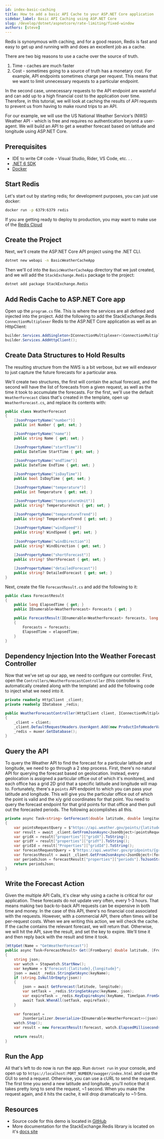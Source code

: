 ```yaml
---
id: index-basic-caching
title: How to add a basic API Cache to your ASP.NET Core application
sidebar_label: Basic API Caching using ASP.NET Core
slug: /develop/dotnet/aspnetcore/rate-limiting/fixed-window
authors: [steve]
---
```


Redis is synonymous with caching, and for a good reason, Redis is fast and easy to get up and running with and does an excellent job as a cache. 

There are two big reasons to use a cache over the source of truth.

1. Time - caches are much faster
2. Cost - sometimes going to a source of truth has a monetary cost. For example, API endpoints sometimes charge per request. This means that we want to limit unnecessary requests to a particular endpoint.

In the second case, unnecessary requests to the API endpoint are wasteful and can add up to a high financial cost to the application over time. Therefore, in this tutorial, we will look at caching the results of API requests to prevent us from having to make round trips to an API.

For our example, we will use the US National Weather Service's (NWS) Weather API - which is free and requires no authentication beyond a user-agent. We will build an API to get a weather forecast based on latitude and longitude using ASP.NET Core.

## Prerequisites

* IDE to write C# code - Visual Studio, Rider, VS Code, etc. . .
* [.NET 6 SDK](https://dotnet.microsoft.com/en-us/download/dotnet/6.0)
* [Docker](https://www.docker.com/products/docker-desktop)

## Start Redis

Let's start out by starting redis; for development purposes, you can just use docker:

```bash
docker run -p 6379:6379 redis
```

If you are getting ready to deploy to production, you may want to make use of the [Redis Cloud](https://app.redislabs.com/)

## Create the Project

Next, we'll create the ASP.NET Core API project using the .NET CLI.

```bash
dotnet new webapi -n BasicWeatherCacheApp
```

Then we'll cd into the `BasicWeatherCacheApp` directory that we just created, and we will add the `StackExchange.Redis` package to the project:

```bash
dotnet add package StackExchange.Redis
```

## Add Redis Cache to ASP.NET Core app

Open up the `program.cs` file. This is where the services are all defined and injected into the project. Add the following to add the StackExchange.Redis `ConnectionMultiplexer` Redis to the ASP.NET Core application as well as an HttpClient:

```csharp
builder.Services.AddSingleton<IConnectionMultiplexer>(ConnectionMultiplexer.Connect("localhost"));
builder.Services.AddHttpClient();
```

## Create Data Structures to Hold Results

The resulting structure from the NWS is a bit verbose, but we will endeavor to just capture the future forecasts for a particular area.

We'll create two structures, the first will contain the actual forecast, and the second will have the list of forecasts from a given request, as well as the time it took to accumulate the forecasts. For the first, we'll use the default `WeatherForecast` class that's created in the template, open up `WeatherForecast.cs`, and replace its contents with:

```csharp
public class WeatherForecast
{
    [JsonPropertyName("number")]
    public int Number { get; set; }

    [JsonPropertyName("name")]
    public string Name { get; set; }

    [JsonPropertyName("startTime")]
    public DateTime StartTime { get; set; }
    
    [JsonPropertyName("endTime")]
    public DateTime EndTime { get; set; }

    [JsonPropertyName("isDayTime")]
    public bool IsDayTime { get; set; }

    [JsonPropertyName("temperature")]
    public int Temperature { get; set; }

    [JsonPropertyName("temperatureUnit")]
    public string? TemperatureUnit { get; set; }
    
    [JsonPropertyName("temperatureTrend")]
    public string? TemperatureTrend { get; set; }

    [JsonPropertyName("windSpeed")]
    public string? WindSpeed { get; set; }
    
    [JsonPropertyName("windDirection")]
    public string? WindDirection { get; set; }
    
    [JsonPropertyName("shortForecast")]
    public string? ShortForecast { get; set; }

    [JsonPropertyName("detailedForecast")]
    public string? DetailedForecast { get; set; }
}
```

Next, create the file `ForecastResult.cs` and add the following to it:

```csharp
public class ForecastResult
{
    public long ElapsedTime { get; }
    public IEnumerable<WeatherForecast> Forecasts { get; }

    public ForecastResult(IEnumerable<WeatherForecast> forecasts, long elapsedTime)
    {
        Forecasts = forecasts;
        ElapsedTime = elapsedTime;
    }
}
```

## Dependency Injection Into the Weather Forecast Controller

Now that we've set up our app, we need to configure our controller. First, open the `Controllers/WeatherForecastController` (this controller is automatically created along with the template) and add the following code to inject what we need into it.

```csharp
private readonly HttpClient _client;
private readonly IDatabase _redis;

public WeatherForecastController(HttpClient client, IConnectionMultiplexer muxer)
{
    _client = client;
    _client.DefaultRequestHeaders.UserAgent.Add(new ProductInfoHeaderValue("weatherCachingApp","1.0") );
    _redis = muxer.GetDatabase();
}
```

## Query the API

To query the Weather API to find the forecast for a particular latitude and longitude, we need to go through a 2 step process. First, there's no natural API for querying the forecast based on geolocation. Instead, every geolocation is assigned a particular office out of which it's monitored, and each office has a grid 2D grid that a specific latitude and longitude will map to. Fortunately, there's a `points` API endpoint to which you can pass your latitude and longitude. This will give you the particular office out of which the point is valid and the x/y grid coordinates for that point. You need to query the forecast endpoint for that grid points for that office and then pull out the forecasted periods. The following accomplishes all this.

```csharp
private async Task<string> GetForecast(double latitude, double longitude)
{
    var pointsRequestQuery = $"https://api.weather.gov/points/{latitude},{longitude}"; //get the URI
    var result = await _client.GetFromJsonAsync<JsonObject>(pointsRequestQuery);
    var gridX = result["properties"]["gridX"].ToString();
    var gridY = result["properties"]["gridY"].ToString();
    var gridId = result["Properties"]["gridId"].ToString();
    var forecastRequestQuery = $"https://api.weather.gov/gridpoints/{gridId}/{gridX},{gridY}/forecast";
    var forecastResult = await _client.GetFromJsonAsync<JsonObject>(forecastRequestQuery);
    var periodsJson = forecastResult["properties"]["periods"].ToJsonString();
    return periodsJson;
}
```

## Write the Forecast Action

Given the multiple API Calls, it's clear why using a cache is critical for our application. These forecasts do not update very often, every 1-3 hours. That means making two back-to-back API requests can be expensive in both time and money. In the case of this API, there's no financial cost associated with the requests. However, with a commercial API, there often times will be per-request costs. When we are writing this action, we will check the cache. If the cache contains the relevant forecast, we will return that. Otherwise, we will hit the API, save the result, and set the key to expire. We'll time it and then reply back with the result and time it took.

```csharp
[HttpGet(Name = "GetWeatherForecast")]
public async Task<ForecastResult> Get([FromQuery] double latitude, [FromQuery] double longitude)
{
    string json;
    var watch = Stopwatch.StartNew();
    var keyName = $"forecast:{latitude},{longitude}";
    json = await _redis.StringGetAsync(keyName);
    if (string.IsNullOrEmpty(json))
    {
        json = await GetForecast(latitude, longitude);
        var setTask = _redis.StringSetAsync(keyName, json);
        var expireTask = _redis.KeyExpireAsync(keyName, TimeSpan.FromSeconds(3600));
        await Task.WhenAll(setTask, expireTask);
    }
    
    var forecast =
        JsonSerializer.Deserialize<IEnumerable<WeatherForecast>>(json);
    watch.Stop();
    var result = new ForecastResult(forecast, watch.ElapsedMilliseconds);
        
    return result;
}
```

## Run the App

All that's left to do now is run the app. Run `dotnet run` in your console, and open up to `https://localhost:PORT_NUMBER/swagger/index.html` and use the GUI to send a request. Otherwise, you can use a cURL to send the request. The first time you send a new latitude and longitude, you'll notice that it takes pretty long to send the request, ~1 second. When you make the request again, and it hits the cache, it will drop dramatically to ~1-5ms.

## Resources

* Source code for this demo is located in [GitHub](https://github.com/redis-developer/basic-aspnetcore-api-caching)
* More documentation for the StackExchange.Redis library is located on it's [docs site](https://stackexchange.github.io/StackExchange.Redis/)